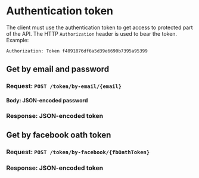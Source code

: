 # Authentication token
The client must use the authentication token to get access to protected part of the API. The HTTP `Authorization` header is used to bear the token. Example:

```
Authorization: Token f4091876df6a5d39e6690b7395a95399
```

## Get by email and password
### Request: `POST /token/by-email/{email}`
#### Body: JSON-encoded password
### Response: JSON-encoded token

## Get by facebook oath token
### Request: `POST /token/by-facebook/{fbOathToken}`
### Response: JSON-encoded token
